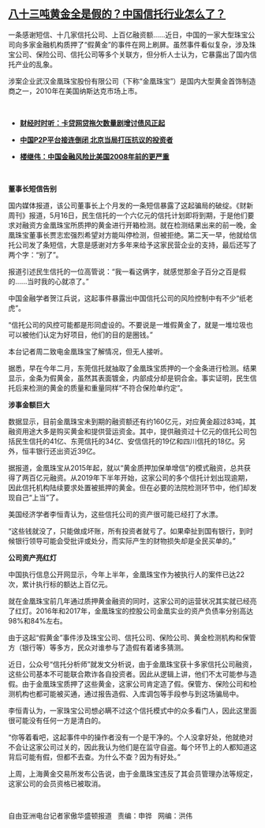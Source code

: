 <!--1593549000000-->
[八十三吨黄金全是假的？中国信托行业怎么了？](https://www.rfa.org/mandarin/yataibaodao/jingmao/hc-06302020111209.html)
------

<p>一条感谢短信、十几家信托公司、上百亿融资额......近日，中国的一家大型珠宝公司向多家金融机构质押了“假黄金”的事件在网上刷屏。虽然事件看似复杂，涉及珠宝公司、保险公司、信托公司等多个关联方，但分析人士认为，它暴露出了国内信托产业的乱象。</p><p>涉案企业武汉金凰珠宝股份有限公司（下称“金凰珠宝”）是国内大型黄金首饰制造商之一，2010年在美国纳斯达克市场上市。</p><p> </p><ul><li><b><a class="external-link" href="http://www.rfa.org/mandarin/zhuanlan/jingmaorediansaomiao/econ-06192020130511.html">财经时时听：卡贷网贷拖欠数量剧增讨债风正起</a></b></li></ul><ul><li><b><a class="external-link" href="http://www.rfa.org/mandarin/Xinwen/4-08102018120041.html">中国P2P平台接连倒闭 北京当局打压抗议的投资者</a></b></li></ul><ul><li><b><a class="external-link" href="http://www.rfa.org/mandarin/yataibaodao/jingmao/nu-01312018104845.html">楼继伟：中国金融风险比美国2008年前的更严重</a></b></li></ul><p> </p><p><b>董事长短信告别</b></p><p>国内媒体报道，该公司董事长上个月发的一条短信暴露了这起骗局的破绽。《财新周刊》报道，5月16日，民生信托的一个六亿元的信托计划即将到期，于是他们要求对融资方金凰珠宝所质押的黄金进行开箱检测。就在检测结果出来的前一晚，金凰珠宝董事长贾志宏强烈希望对方能叫停检测，但被拒绝。第二天一早，他就给信托公司发了条短信，大意是感谢对方多年来给予这家民营企业的支持，最后还写了两个字：“别了”。</p><p>报道引述民生信托的一位高管说：“我一看这俩字，就感觉那金子百分之百是假的......当时我的心就凉了。”</p><p>中国金融学者贺江兵说，这起事件暴露出中国信托公司的风险控制中有不少“纸老虎”。</p><p>“信托公司的风控可能都是形同虚设的。不要说是一堆假黄金了，就是一堆垃圾也可以被他们认定为好项目，他们的目的是圈钱。”</p><p>本台记者周二致电金凰珠宝了解情况，但无人接听。</p><p>据悉，早在今年二月，东莞信托就抽取了金凰珠宝质押的一个金条进行检测。结果显示，金条为假黄金，虽然其表面镀金，内部成分却是铜合金。事实证明，民生信托后来检测的黄金的质量和重量同样“不符合保险单约定”。</p><p><b>涉事金额巨大</b></p><p>数据显示，目前金凰珠宝未到期的融资额还有约160亿元，对应黄金超过83吨，其融资用途大多是购买黄金和提供营运资金。其中，提供融资过十亿元的信托公司包括民生信托的41亿、东莞信托的34亿、安信信托的19亿和四川信托的18亿。另外，恒丰银行还出资近39亿。</p><p>据报道，金凰珠宝从2015年起，就以“黄金质押加保单增信”的模式融资，总共获得了两百亿元融资。从2019年下半年开始，这家公司的多个信托计划出现逾期，因此信托机构陆续要求处置被抵押的黄金。但在必要的法院检测环节中，他们却发现自己“上当”了。</p><p>美国经济学者李恒青认为，这些信托公司的资产很可能已经打了水漂。</p><p>“这些钱就没了，只能做成坏账，所有投资者就亏了。如果牵扯到国有银行，到时候银行领导可能会受批评或处分，而实际产生的财物损失却是全民买单的。”</p><p><b>公司资产亮红灯</b></p><p>中国执行信息公开网显示，今年上半年，金凰珠宝作为被执行人的案件已达22次，累计执行标的额达上百亿元。</p><p>就在金凰珠宝前几年通过质押黄金融资的同时，这家公司的运营状况其实就已经亮了红灯。2016年和2017年，金凰珠宝的控股公司金凰实业的资产负债率分别高达98%和84%左右。</p><p>由于这起“假黄金”事件涉及珠宝公司、信托公司、保险公司、黄金检测机构和保管方（银行等）等多方，民众对谁参与了造假有着诸多猜测。</p><p>近日，公众号“信托分析师”就发文分析说，由于金凰珠宝获十多家信托公司融资，这些公司基本不可能联合欺诈各自投资者。因此从逻辑上讲，他们不太可能参与造假。由于金凰珠宝质押了这些黄金，这家公司肯定造了假。保管方、保险公司和检测机构也都可能被买通，通过报告造假、入库调包等手段参与到这场骗局中。</p><p>李恒青认为，一家珠宝公司想必瞒不过这个信托模式中的众多看门人，因此这里面很可能没有任何一方是清白的。</p><p>“你等着看吧，这起事件中的操作者没有一个是干净的。个人没拿好处，他就绝对不会让这家公司过关的，因此我认为他们是在监守自盗。每个环节上的人都知道这背后可能有假，但都不去查。为什么不查？因为有好处。”</p><p>上周，上海黄金交易所发布公告说，由于金凰珠宝违反了其会员管理办法等规定，这家公司的会员资格已被取消。</p><p> </p><p>自由亚洲电台记者家傲华盛顿报道   责编：申铧   网编：洪伟</p>

